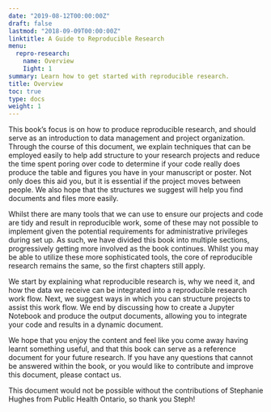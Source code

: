```yaml
---
date: "2019-08-12T00:00:00Z"
draft: false
lastmod: "2018-09-09T00:00:00Z"
linktitle: A Guide to Reproducible Research
menu:
  repro-research:
    name: Overview
    Iight: 1
summary: Learn how to get started with reproducible research.
title: Overview
toc: true
type: docs
weight: 1
---
```


This book’s focus is on how to produce reproducible research, and should serve as an introduction to data management and project organization. Through the course of this document, we explain techniques that can be employed easily to help add structure to your research projects and reduce the time spent poring over code to determine if your code really does produce the table and figures you have in your manuscript or poster. Not only does this aid you, but it is essential if the project moves between people. We also hope that the structures we suggest will help you find documents and files more easily.

Whilst there are many tools that we can use to ensure our projects and code are tidy and result in reproducible work, some of these may not possible to implement given the potential requirements for administrative privileges during set up. As such, we have divided this book into multiple sections, progressively getting more involved as the book continues. Whilst you may be able to utilize these more sophisticated tools, the core of reproducible research remains the same, so the first chapters still apply.

We start by explaining what reproducible research is, why we need it, and how the data we receive can be integrated into a reproducible research work flow. Next, we suggest ways in which you can structure projects to assist this work flow. We end by discussing how to create a Jupyter Notebook and produce the output documents, allowing you to integrate your code and results in a dynamic document.

We hope that you enjoy the content and feel like you come away having learnt something useful, and that this book can serve as a reference document for your future research. If you have any questions that cannot be answered within the book, or you would like to contribute and improve this document, please contact us.

This document would not be possible without the contributions of Stephanie Hughes from Public Health Ontario, so thank you Steph!
